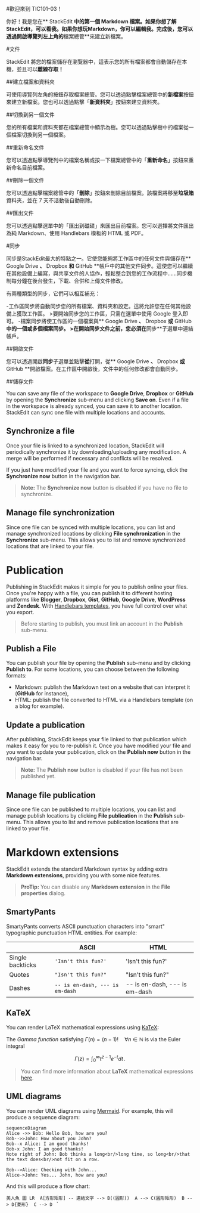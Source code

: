 #歡迎來到 TIC101-03！

你好！我是您在** StackEdit **中的第一個 Markdown 檔案。如果你想了解StackEdit，可以看我。如果你想玩Markdown，你可以編輯我。完成後，您可以透過開啟導覽列左上角的**檔案總管**來建立新檔案。


#文件

StackEdit 將您的檔案儲存在瀏覽器中，這表示您的所有檔案都會自動儲存在本機，並且可以**離線存取！**

##建立檔案和資料夾

可使用導覽列左角的按鈕存取檔案總管。您可以透過點擊檔案總管中的**新檔案**按鈕來建立新檔案。您也可以透過點擊「**新資料夾**」按鈕來建立資料夾。

##切換到另一個文件

您的所有檔案和資料夾都在檔案總管中顯示為樹。您可以透過點擊樹中的檔案從一個檔案切換到另一個檔案。

##重新命名文件

您可以透過點擊導覽列中的檔案名稱或按一下檔案總管中的「**重新命名**」按鈕來重新命名目前檔案。

##刪除一個文件

您可以透過點擊檔案總管中的「**刪除**」按鈕來刪除目前檔案。該檔案將移至**垃圾箱**資料夾，並在 7 天不活動後自動刪除。

##匯出文件

您可以透過點擊選單中的「匯出到磁碟」來匯出目前檔案。您可以選擇將文件匯出為純 Markdown、使用 Handlebars 模板的 HTML 或 PDF。


#同步

同步是StackEdit最大的特點之一。它使您能夠將工作區中的任何文件與儲存在** Google Drive **、** Dropbox **和** GitHub **帳戶中的其他文件同步。這使您可以繼續在其他設備上編寫，與共享文件的人協作，輕鬆整合到您的工作流程中......同步機制每分鐘在後台發生，下載、合併和上傳文件修改。

有兩種類型的同步，它們可以相互補充：

-工作區同步將自動同步您的所有檔案、資料夾和設定。這將允許您在任何其他設備上獲取工作區。	>要開始同步您的工作區，只需在選單中使用 Google 登入即可。 -檔案同步將使工作區的一個檔案與** Google Drive **、** Dropbox **或** GitHub **中的一個或多個檔案同步。	>在開始同步文件之前，您必須在**同步**子選單中連結帳戶。





##開啟文件

您可以透過開啟**同步**子選單並點擊**從**打開，從** Google Drive **、** Dropbox **或** GitHub **開啟檔案。在工作區中開啟後，文件中的任何修改都會自動同步。

##儲存文件

You can save any file of the workspace to **Google Drive**, **Dropbox** or **GitHub** by opening the **Synchronize** sub-menu and clicking **Save on**. Even if a file in the workspace is already synced, you can save it to another location. StackEdit can sync one file with multiple locations and accounts.

## Synchronize a file

Once your file is linked to a synchronized location, StackEdit will periodically synchronize it by downloading/uploading any modification. A merge will be performed if necessary and conflicts will be resolved.

If you just have modified your file and you want to force syncing, click the **Synchronize now** button in the navigation bar.

> **Note:** The **Synchronize now** button is disabled if you have no file to synchronize.

## Manage file synchronization

Since one file can be synced with multiple locations, you can list and manage synchronized locations by clicking **File synchronization** in the **Synchronize** sub-menu. This allows you to list and remove synchronized locations that are linked to your file.


# Publication

Publishing in StackEdit makes it simple for you to publish online your files. Once you're happy with a file, you can publish it to different hosting platforms like **Blogger**, **Dropbox**, **Gist**, **GitHub**, **Google Drive**, **WordPress** and **Zendesk**. With [Handlebars templates](http://handlebarsjs.com/), you have full control over what you export.

> Before starting to publish, you must link an account in the **Publish** sub-menu.

## Publish a File

You can publish your file by opening the **Publish** sub-menu and by clicking **Publish to**. For some locations, you can choose between the following formats:

- Markdown: publish the Markdown text on a website that can interpret it (**GitHub** for instance),
- HTML: publish the file converted to HTML via a Handlebars template (on a blog for example).

## Update a publication

After publishing, StackEdit keeps your file linked to that publication which makes it easy for you to re-publish it. Once you have modified your file and you want to update your publication, click on the **Publish now** button in the navigation bar.

> **Note:** The **Publish now** button is disabled if your file has not been published yet.

## Manage file publication

Since one file can be published to multiple locations, you can list and manage publish locations by clicking **File publication** in the **Publish** sub-menu. This allows you to list and remove publication locations that are linked to your file.


# Markdown extensions

StackEdit extends the standard Markdown syntax by adding extra **Markdown extensions**, providing you with some nice features.

> **ProTip:** You can disable any **Markdown extension** in the **File properties** dialog.


## SmartyPants

SmartyPants converts ASCII punctuation characters into "smart" typographic punctuation HTML entities. For example:

|                |ASCII                          |HTML                         |
|----------------|-------------------------------|-----------------------------|
|Single backticks|`'Isn't this fun?'`            |'Isn't this fun?'            |
|Quotes          |`"Isn't this fun?"`            |"Isn't this fun?"            |
|Dashes          |`-- is en-dash, --- is em-dash`|-- is en-dash, --- is em-dash|


## KaTeX

You can render LaTeX mathematical expressions using [KaTeX](https://khan.github.io/KaTeX/):

The *Gamma function* satisfying $\Gamma(n) = (n-1)!\quad\forall n\in\mathbb N$ is via the Euler integral

$$
\Gamma(z) = \int_0^\infty t^{z-1}e^{-t}dt\,.
$$

> You can find more information about **LaTeX** mathematical expressions [here](http://meta.math.stackexchange.com/questions/5020/mathjax-basic-tutorial-and-quick-reference).


## UML diagrams

You can render UML diagrams using [Mermaid](https://mermaidjs.github.io/). For example, this will produce a sequence diagram:

```mermaid
sequenceDiagram
Alice ->> Bob: Hello Bob, how are you?
Bob-->>John: How about you John?
Bob--x Alice: I am good thanks!
Bob-x John: I am good thanks!
Note right of John: Bob thinks a long<br/>long time, so long<br/>that the text does<br/>not fit on a row.

Bob-->Alice: Checking with John...
Alice->John: Yes... John, how are you?
```

And this will produce a flow chart:

``美人魚
圖 LR 
A[方形矩形] -- 連結文字 --> B((圓形)) 
A --> C(圓形矩形) 
B --> D{菱形} 
C --> D `` `

